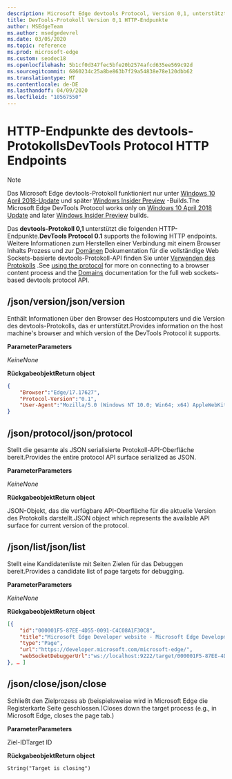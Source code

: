 ```yaml
---
description: Microsoft Edge devtools Protocol, Version 0,1, unterstützt die folgenden HTTP-Endpunkte.
title: DevTools-Protokoll Version 0,1 HTTP-Endpunkte
author: MSEdgeTeam
ms.author: msedgedevrel
ms.date: 03/05/2020
ms.topic: reference
ms.prod: microsoft-edge
ms.custom: seodec18
ms.openlocfilehash: 5b1cf0d347fec5bfe20b2574afcd635ee569c92d
ms.sourcegitcommit: 6860234c25a8be863b7f29a54838e78e120dbb62
ms.translationtype: MT
ms.contentlocale: de-DE
ms.lasthandoff: 04/09/2020
ms.locfileid: "10567550"
---
```

# <span data-ttu-id="f5332-103">HTTP-Endpunkte des devtools-Protokolls</span><span class="sxs-lookup"><span data-stu-id="f5332-103">DevTools Protocol HTTP Endpoints</span></span>

> [!NOTE]
> <span data-ttu-id="f5332-104">Das Microsoft Edge devtools-Protokoll funktioniert nur unter [Windows 10 April 2018-Update](https://blogs.windows.com/windowsexperience/2018/04/30/how-to-get-the-windows-10-april-2018-update/#5VXkQMU41CJzZPER.97) und später [Windows Insider Preview](https://insider.windows.com/en-us/getting-started/) -Builds.</span><span class="sxs-lookup"><span data-stu-id="f5332-104">The Microsoft Edge DevTools Protocol works only on [Windows 10 April 2018 Update](https://blogs.windows.com/windowsexperience/2018/04/30/how-to-get-the-windows-10-april-2018-update/#5VXkQMU41CJzZPER.97) and later [Windows Insider Preview](https://insider.windows.com/en-us/getting-started/) builds.</span></span>

<span data-ttu-id="f5332-105">Das **devtools-Protokoll 0,1** unterstützt die folgenden HTTP-Endpunkte.</span><span class="sxs-lookup"><span data-stu-id="f5332-105">**DevTools Protocol 0.1** supports the following HTTP endpoints.</span></span> <span data-ttu-id="f5332-106">Weitere Informationen zum Herstellen einer Verbindung mit einem Browser Inhalts Prozess und zur [Domänen](domains/index.md) Dokumentation für die vollständige Web Sockets-basierte devtools-Protokoll-API finden Sie unter [Verwenden des Protokolls](../index.md#using-the-protocol) .</span><span class="sxs-lookup"><span data-stu-id="f5332-106">See [using the protocol](../index.md#using-the-protocol) for more on connecting to a browser content process and the [Domains](domains/index.md) documentation for the full web sockets-based devtools protocol API.</span></span>

## <span data-ttu-id="f5332-107">/json/version</span><span class="sxs-lookup"><span data-stu-id="f5332-107">/json/version</span></span>
<span data-ttu-id="f5332-108">Enthält Informationen über den Browser des Hostcomputers und die Version des devtools-Protokolls, das er unterstützt.</span><span class="sxs-lookup"><span data-stu-id="f5332-108">Provides information on the host machine's browser and which version of the DevTools Protocol it supports.</span></span>

**<span data-ttu-id="f5332-109">Parameter</span><span class="sxs-lookup"><span data-stu-id="f5332-109">Parameters</span></span>**

*<span data-ttu-id="f5332-110">Keine</span><span class="sxs-lookup"><span data-stu-id="f5332-110">None</span></span>*

**<span data-ttu-id="f5332-111">Rückgabeobjekt</span><span class="sxs-lookup"><span data-stu-id="f5332-111">Return object</span></span>**

```json
{
    "Browser":"Edge/17.17627",
    "Protocol-Version":"0.1",
    "User-Agent":"Mozilla/5.0 (Windows NT 10.0; Win64; x64) AppleWebKit/537.36 (KHTML, like Gecko) Chrome/64.0.3282.140 Safari/537.36 Edge/17.17627"
}
```

## <span data-ttu-id="f5332-112">/json/protocol</span><span class="sxs-lookup"><span data-stu-id="f5332-112">/json/protocol</span></span>

<span data-ttu-id="f5332-113">Stellt die gesamte als JSON serialisierte Protokoll-API-Oberfläche bereit.</span><span class="sxs-lookup"><span data-stu-id="f5332-113">Provides the entire protocol API surface serialized as JSON.</span></span>

**<span data-ttu-id="f5332-114">Parameter</span><span class="sxs-lookup"><span data-stu-id="f5332-114">Parameters</span></span>**

*<span data-ttu-id="f5332-115">Keine</span><span class="sxs-lookup"><span data-stu-id="f5332-115">None</span></span>*

**<span data-ttu-id="f5332-116">Rückgabeobjekt</span><span class="sxs-lookup"><span data-stu-id="f5332-116">Return object</span></span>**

<span data-ttu-id="f5332-117">JSON-Objekt, das die verfügbare API-Oberfläche für die aktuelle Version des Protokolls darstellt.</span><span class="sxs-lookup"><span data-stu-id="f5332-117">JSON object which represents the available API surface for current version of the protocol.</span></span>

## <span data-ttu-id="f5332-118">/json/list</span><span class="sxs-lookup"><span data-stu-id="f5332-118">/json/list</span></span>

<span data-ttu-id="f5332-119">Stellt eine Kandidatenliste mit Seiten Zielen für das Debuggen bereit.</span><span class="sxs-lookup"><span data-stu-id="f5332-119">Provides a candidate list of page targets for debugging.</span></span>

**<span data-ttu-id="f5332-120">Parameter</span><span class="sxs-lookup"><span data-stu-id="f5332-120">Parameters</span></span>**

*<span data-ttu-id="f5332-121">Keine</span><span class="sxs-lookup"><span data-stu-id="f5332-121">None</span></span>*

**<span data-ttu-id="f5332-122">Rückgabeobjekt</span><span class="sxs-lookup"><span data-stu-id="f5332-122">Return object</span></span>**

```json
[{
    "id":"000001F5-87EE-4D55-0091-C4C08A1F30C8",
    "title":"Microsoft Edge Developer website - Microsoft Edge Development",
    "type":"Page",
    "url":"https://developer.microsoft.com/microsoft-edge/",
    "webSocketDebuggerUrl":"ws://localhost:9222/target/000001F5-87EE-4D55-0091-C4C08A1F30C8"
}, … ]
```

## <span data-ttu-id="f5332-123">/json/close</span><span class="sxs-lookup"><span data-stu-id="f5332-123">/json/close</span></span>

<span data-ttu-id="f5332-124">Schließt den Zielprozess ab (beispielsweise wird in Microsoft Edge die Registerkarte Seite geschlossen.)</span><span class="sxs-lookup"><span data-stu-id="f5332-124">Closes down the target process (e.g., in Microsoft Edge, closes the page tab.)</span></span>

**<span data-ttu-id="f5332-125">Parameter</span><span class="sxs-lookup"><span data-stu-id="f5332-125">Parameters</span></span>**

<span data-ttu-id="f5332-126">Ziel-ID</span><span class="sxs-lookup"><span data-stu-id="f5332-126">Target ID</span></span> 

**<span data-ttu-id="f5332-127">Rückgabeobjekt</span><span class="sxs-lookup"><span data-stu-id="f5332-127">Return object</span></span>**

```
String("Target is closing")
```
